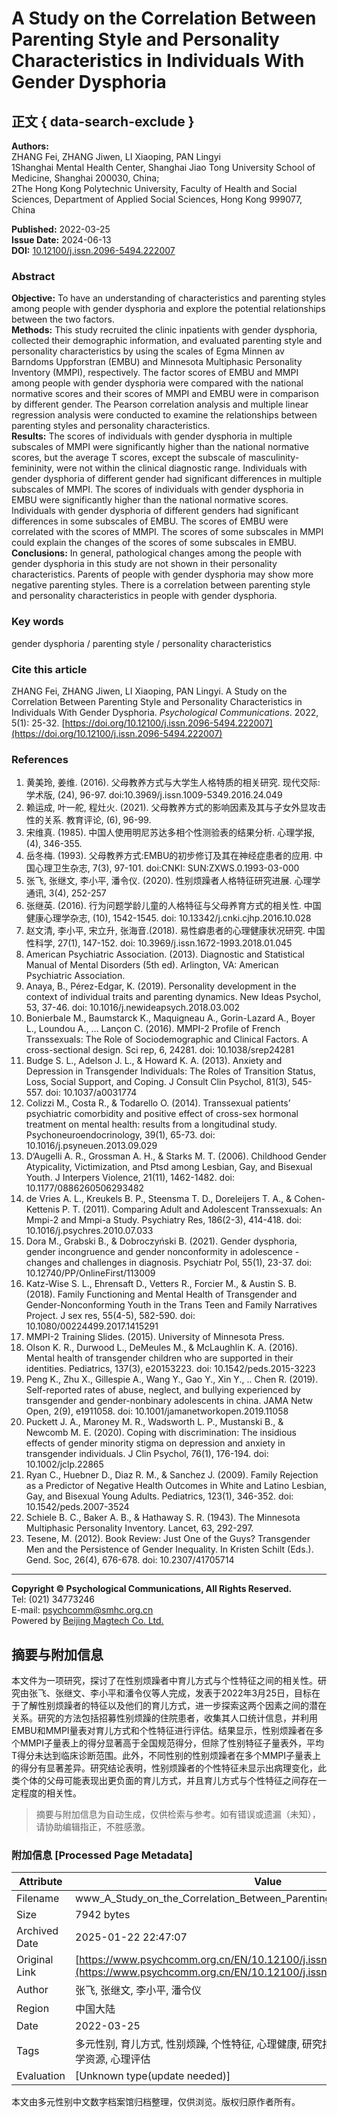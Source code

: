 # A Study on the Correlation Between Parenting Style and Personality Characteristics in Individuals With Gender Dysphoria

## 正文 { data-search-exclude }


**Authors:**  
ZHANG Fei, ZHANG Jiwen, LI Xiaoping, PAN Lingyi  
1Shanghai Mental Health Center, Shanghai Jiao Tong University School of Medicine, Shanghai 200030, China;  
2The Hong Kong Polytechnic University, Faculty of Health and Social Sciences, Department of Applied Social Sciences, Hong Kong 999077, China

**Published:** 2022-03-25  
**Issue Date:** 2024-06-13  
**DOI:** [10.12100/j.issn.2096-5494.222007](https://doi.org/10.12100/j.issn.2096-5494.222007)

### Abstract

**Objective:** To have an understanding of characteristics and parenting styles among people with gender dysphoria and explore the potential relationships between the two factors.  
**Methods:** This study recruited the clinic inpatients with gender dysphoria, collected their demographic information, and evaluated parenting style and personality characteristics by using the scales of Egma Minnen av Barndoms Uppforstran (EMBU) and Minnesota Multiphasic Personality Inventory (MMPI), respectively. The factor scores of EMBU and MMPI among people with gender dysphoria were compared with the national normative scores and their scores of MMPI and EMBU were in comparison by different gender. The Pearson correlation analysis and multiple linear regression analysis were conducted to examine the relationships between parenting styles and personality characteristics.  
**Results:** The scores of individuals with gender dysphoria in multiple subscales of MMPI were significantly higher than the national normative scores, but the average T scores, except the subscale of masculinity-femininity, were not within the clinical diagnostic range. Individuals with gender dysphoria of different gender had significant differences in multiple subscales of MMPI. The scores of individuals with gender dysphoria in EMBU were significantly higher than the national normative scores. Individuals with gender dysphoria of different genders had significant differences in some subscales of EMBU. The scores of EMBU were correlated with the scores of MMPI. The scores of some subscales in MMPI could explain the changes of the scores of some subscales in EMBU.  
**Conclusions:** In general, pathological changes among the people with gender dysphoria in this study are not shown in their personality characteristics. Parents of people with gender dysphoria may show more negative parenting styles. There is a correlation between parenting style and personality characteristics in people with gender dysphoria.

### Key words

gender dysphoria / parenting style / personality characteristics

### Cite this article

ZHANG Fei, ZHANG Jiwen, LI Xiaoping, PAN Lingyi. A Study on the Correlation Between Parenting Style and Personality Characteristics in Individuals With Gender Dysphoria. _Psychological Communications_. 2022, 5(1): 25-32. [https://doi.org/10.12100/j.issn.2096-5494.222007](https://doi.org/10.12100/j.issn.2096-5494.222007)

### References

1. 黄美玲, 姜维. (2016). 父母教养方式与大学生人格特质的相关研究. 现代交际: 学术版, (24), 96-97. doi:10.3969/j.issn.1009-5349.2016.24.049  
2. 赖运成, 叶一舵, 程灶火. (2021). 父母教养方式的影响因素及其与子女外显攻击性的关系. 教育评论, (6), 96-99.  
3. 宋维真. (1985). 中国人使用明尼苏达多相个性测验表的结果分析. 心理学报, (4), 346-355.  
4. 岳冬梅. (1993). 父母教养方式:EMBU的初步修订及其在神经症患者的应用. 中国心理卫生杂志, 7(3), 97-101. doi:CNKI: SUN:ZXWS.0.1993-03-000  
5. 张飞, 张继文, 李小平, 潘令仪. (2020). 性别烦躁者人格特征研究进展. 心理学通讯, 3(4), 252-257  
6. 张继英. (2016). 行为问题学龄儿童的人格特征与父母养育方式的相关性. 中国健康心理学杂志, (10), 1542-1545. doi: 10.13342/j.cnki.cjhp.2016.10.028  
7. 赵文清, 李小平, 宋立升, 张海音.(2018). 易性癖患者的心理健康状况研究. 中国性科学, 27(1), 147-152. doi: 10.3969/j.issn.1672-1993.2018.01.045  
8. American Psychiatric Association. (2013). Diagnostic and Statistical Manual of Mental Disorders (5th ed). Arlington, VA: American Psychiatric Association.  
9. Anaya, B., Pérez-Edgar, K. (2019). Personality development in the context of individual traits and parenting dynamics. New Ideas Psychol, 53, 37-46. doi: 10.1016/j.newideapsych.2018.03.002  
10. Bonierbale M., Baumstarck K., Maquigneau A., Gorin-Lazard A., Boyer L., Loundou A., … Lançon C. (2016). MMPI-2 Profile of French Transsexuals: The Role of Sociodemographic and Clinical Factors. A cross-sectional design. Sci rep, 6, 24281. doi: 10.1038/srep24281  
11. Budge S. L., Adelson J. L., & Howard K. A. (2013). Anxiety and Depression in Transgender Individuals: The Roles of Transition Status, Loss, Social Support, and Coping. J Consult Clin Psychol, 81(3), 545-557. doi: 10.1037/a0031774  
12. Colizzi M., Costa R., & Todarello O. (2014). Transsexual patients’ psychiatric comorbidity and positive effect of cross-sex hormonal treatment on mental health: results from a longitudinal study. Psychoneuroendocrinology, 39(1), 65-73. doi: 10.1016/j.psyneuen.2013.09.029  
13. D‘Augelli A. R., Grossman A. H., & Starks M. T. (2006). Childhood Gender Atypicality, Victimization, and Ptsd among Lesbian, Gay, and Bisexual Youth. J Interpers Violence, 21(11), 1462-1482. doi: 10.1177/0886260506293482  
14. de Vries A. L., Kreukels B. P., Steensma T. D., Doreleijers T. A., & Cohen-Kettenis P. T. (2011). Comparing Adult and Adolescent Transsexuals: An Mmpi-2 and Mmpi-a Study. Psychiatry Res, 186(2-3), 414-418. doi: 10.1016/j.psychres.2010.07.033  
15. Dora M., Grabski B., & Dobroczyński B. (2021). Gender dysphoria, gender incongruence and gender nonconformity in adolescence - changes and challenges in diagnosis. Psychiatr Pol, 55(1), 23-37. doi: 10.12740/PP/OnlineFirst/113009  
16. Katz-Wise S. L., Ehrensaft D., Vetters R., Forcier M., & Austin S. B. (2018). Family Functioning and Mental Health of Transgender and Gender-Nonconforming Youth in the Trans Teen and Family Narratives Project. J sex res, 55(4-5), 582-590. doi: 10.1080/00224499.2017.1415291  
17. MMPI-2 Training Slides. (2015). University of Minnesota Press.  
18. Olson K. R., Durwood L., DeMeules M., & McLaughlin K. A. (2016). Mental health of transgender children who are supported in their identities. Pediatrics, 137(3), e20153223. doi: 10.1542/peds.2015-3223  
19. Peng K., Zhu X., Gillespie A., Wang Y., Gao Y., Xin Y., .. Chen R. (2019). Self-reported rates of abuse, neglect, and bullying experienced by transgender and gender-nonbinary adolescents in china. JAMA Netw Open, 2(9), e1911058. doi: 10.1001/jamanetworkopen.2019.11058  
20. Puckett J. A., Maroney M. R., Wadsworth L. P., Mustanski B., & Newcomb M. E. (2020). Coping with discrimination: The insidious effects of gender minority stigma on depression and anxiety in transgender individuals. J Clin Psychol, 76(1), 176-194. doi: 10.1002/jclp.22865  
21. Ryan C., Huebner D., Diaz R. M., & Sanchez J. (2009). Family Rejection as a Predictor of Negative Health Outcomes in White and Latino Lesbian, Gay, and Bisexual Young Adults. Pediatrics, 123(1), 346-352. doi: 10.1542/peds.2007-3524  
22. Schiele B. C., Baker A. B., & Hathaway S. R. (1943). The Minnesota Multiphasic Personality Inventory. Lancet, 63, 292-297.  
23. Tesene, M. (2012). Book Review: Just One of the Guys? Transgender Men and the Persistence of Gender Inequality. In Kristen Schilt (Eds.). Gend. Soc, 26(4), 676-678. doi: 10.2307/41705714  

---

**Copyright © Psychological Communications, All Rights Reserved.**  
Tel: (021) 34773246  
E-mail: psychcomm@smhc.org.cn  
Powered by [Beijing Magtech Co. Ltd.](http://www.magtech.com.cn)
<!-- tcd_original_link https://www.psychcomm.org.cn/EN/10.12100/j.issn.2096-5494.222007 -->


## 摘要与附加信息

<!-- tcd_abstract -->
本文件为一项研究，探讨了在性别烦躁者中育儿方式与个性特征之间的相关性。研究由张飞、张继文、李小平和潘令仪等人完成，发表于2022年3月25日，目标在于了解性别烦躁者的特征以及他们的育儿方式，进一步探索这两个因素之间的潜在关系。研究的方法包括招募性别烦躁的住院患者，收集其人口统计信息，并利用EMBU和MMPI量表对育儿方式和个性特征进行评估。结果显示，性别烦躁者在多个MMPI子量表上的得分显著高于全国规范得分，但除了性别特征子量表外，平均T得分未达到临床诊断范围。此外，不同性别的性别烦躁者在多个MMPI子量表上的得分有显著差异。研究结论表明，性别烦躁者的个性特征未显示出病理变化，此类个体的父母可能表现出更负面的育儿方式，并且育儿方式与个性特征之间存在一定程度的相关性。
<!-- tcd_abstract_end -->

> 摘要与附加信息为自动生成，仅供检索与参考。如有错误或遗漏（未知），请协助编辑指正，不胜感激。

### 附加信息 [Processed Page Metadata]

| Attribute       | Value                                  |
|-----------------|----------------------------------------|
| Filename        | www_A_Study_on_the_Correlation_Between_Parenting_Style_and_Personality_.md                             |
| Size            | 7942 bytes                           |
| Archived Date   | 2025-01-22 22:47:07                             |
| Original Link   | [https://www.psychcomm.org.cn/EN/10.12100/j.issn.2096-5494.222007](https://www.psychcomm.org.cn/EN/10.12100/j.issn.2096-5494.222007)                       |
| Author          | 张飞, 张继文, 李小平, 潘令仪                               |
| Region          | 中国大陆                               |
| Date            | 2022-03-25                                 |
| Tags            | 多元性别, 育儿方式, 性别烦躁, 个性特征, 心理健康, 研究报告, 中国心理学, 性别研究, 医学资源, 心理评估                                 |
| Evaluation            | [Unknown type(update needed)]                                 |
<!-- tcd_table_end -->

本文由多元性别中文数字档案馆归档整理，仅供浏览。版权归原作者所有。
